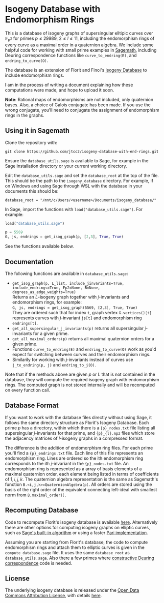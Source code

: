 # Isogeny Database with Endomorphism Rings

This is a database of isogeny graphs of supersingular elltipic curves over $\mathbb{F}_{p^2}$ for primes $p \leq 29989$, $2 \leq l \leq 11$, including the endomorphism rings of every curve as a maximal order in a quaternion algebra. We include some helpful code for working with small prime examples in [Sagemath](https://www.sagemath.org/), including Deuring correspondence functions like `curve_to_endring(E)`, and `endring_to_curve(O)`.

The database is an extension of Florit and Finol's [Isogeny Database](https://isogenies.enricflorit.com/) to include endomorphism rings.

I am in the process of writing a document explaining how these computations were made, and hope to upload it soon.

**Note:** Rational maps of endomorphisms are not included, only quaternion bases. Also, a choice of Galois conjugate has been made. If you use the wrong conjugate, you'll need to conjugate the assignment of endomorphism rings in the graphs.


## Using it in Sagemath

Clone the repository with:
```
git clone https://github.com/jtcc2/isogeny-database-with-end-rings.git
```

Ensure the `database_utils.sage` is available to Sage, for example in the Sage installation directory or your current working directory.

Edit the `database_utils.sage` and set the `database_root` at the top of the file. This should be the path to the `isogeny_database` directory. For example, if on Windows and using Sage through WSL with the database in your documents this should be:
```
database_root = "/mnt/c/Users/<username>/Documents/isogeny_database/"
```

In Sage, import the functions with `load("database_utils.sage")`. For example:
```python
load("database_utils.sage")

p = 5569
G, js, endrings = get_isog_graph(p, [2,3], True, True)
```


See the functions available below.

## Documentation

The following functions are available in `database_utils.sage`:  
- `get_isog_graph(p, L_list, include_jinvariants=True, include_endrings=True, Fp2=None, B=None, degrees_as_edge_weights=True)`  
Returns an $L$-isogeny graph together with $j$-invariants and endomorphism rings, for example:  
`G, js, endrings = get_isog_graph(5569, [2,3], True, True)`  
They are ordered such that for index `t`, graph vertex `G.vertices()[t]` represents curves with $j$-invariant `js[t]` and endomorphism ring `endrings[t]`.  
- `get_all_supersingular_j_invariants(p)` returns all supersingular $j$-invariants for a given prime.  
- `get_all_maximal_orders(p)` returns all maximal quaternion orders for a given prime.  
- Functions `curve_to_endring(E)` and `endring_to_curve(O)` work as you'd expect for switching between curves and their endomorphism rings.
- Similarily for working with $j$-invariants instead of curves use `j_to_endring(p, j)` and `endring_to_j(O)`.  

Note that if the methods above are given $p$ or $L$ that is not contained in the database, they will compute the required isogeny graph with endomorphism rings. The computed graph is not stored internally and will be recomputed on every function call.

## Database Format

If you want to work with the database files directly without using Sage, it follows the same directory structure as Florit's Isogeny Database. Each prime $p$ has a directory, within which there is a `{p}_nodes.txt` file listing all supersingular $j$-invariants for that prime, and `{p}_{l}.npz` files which store the adjacency matrices of $l$-isogeny graphs in a compressed format.

The difference is the addition of endomorphism ring files. For each prime you'll find a `{p}_endrings.txt` file. Each line of this file represents an endomorphism ring. Lines are ordered so the ith endomorphism ring corresponds to the ith $j$-invariant in the `{p}_nodes.txt` file. An endomorphism ring is represented as a array of basis elements of a maximal quaternion order, each element being listed in terms of coefficients of $1, i,j,k$. The quaternion algebra representation is the same as Sagemath's function `B.<i,j,k>=QuaternionAlgebra(p)`. All orders are stored using the basis of the right order of the equivalent connecting left-ideal with smallest norm from `B.maximal_order()`.

## Recomputing Database

Code to recompute Florit's isogeny database is available [here](https://github.com/gfinol/IsogenyGraph). Alternatively there are other options for computing isogeny graphs on elliptic curves, such as [Sage's built-in algorithm](https://doc.sagemath.org/html/en/reference/arithmetic_curves/sage/schemes/elliptic_curves/ell_field.html#sage.schemes.elliptic_curves.ell_field.EllipticCurve_field.isogeny_ell_graph) or using a faster [Pari implementation](https://github.com/JamesRickards-Canada/Isogeny).

Assuming you are starting from Florit's database, the code to compute endomorphism rings and attach them to elliptic curves is given in the `compute_database.sage` file. It uses the same `database_root` as `database_utils.sage`. Also there a few primes where [constructive Deuring correspondence](https://github.com/friends-of-quaternions/deuring) code is needed.

## License

The underlying isogeny database is released under the [Open Data Commons Attribution License](https://opendatacommons.org/licenses/by/1-0/), with details [here](https://isogenies.enricflorit.com/about.html).